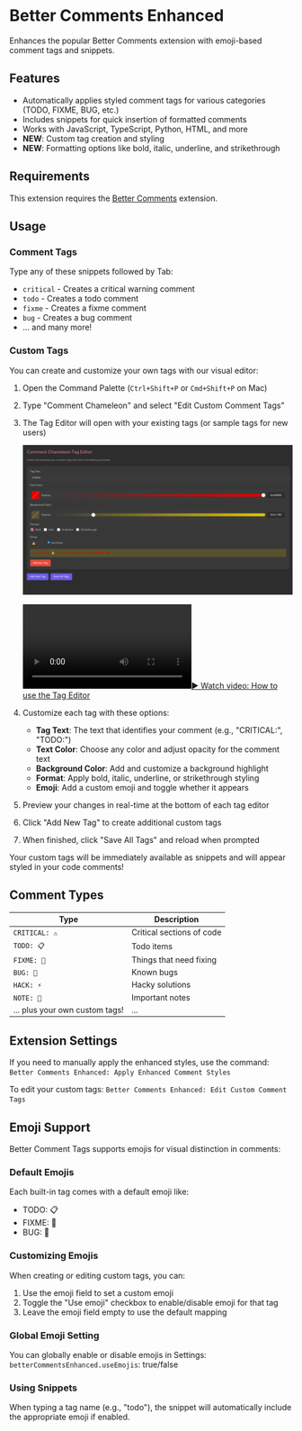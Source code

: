# Better Comments Enhanced

Enhances the popular Better Comments extension with emoji-based comment tags and snippets.

## Features

- Automatically applies styled comment tags for various categories (TODO, FIXME, BUG, etc.)
- Includes snippets for quick insertion of formatted comments
- Works with JavaScript, TypeScript, Python, HTML, and more
- **NEW**: Custom tag creation and styling
- **NEW**: Formatting options like bold, italic, underline, and strikethrough

## Requirements

This extension requires the [Better Comments](https://marketplace.visualstudio.com/items?itemName=aaron-bond.better-comments) extension.

## Usage

### Comment Tags

Type any of these snippets followed by Tab:

- `critical` - Creates a critical warning comment
- `todo` - Creates a todo comment
- `fixme` - Creates a fixme comment
- `bug` - Creates a bug comment
- ... and many more!

### Custom Tags

You can create and customize your own tags with our visual editor:

1. Open the Command Palette (`Ctrl+Shift+P` or `Cmd+Shift+P` on Mac)
2. Type "Comment Chameleon" and select "Edit Custom Comment Tags"
3. The Tag Editor will open with your existing tags (or sample tags for new users)

   ![Comment Chameleon Tag Editor](images/Comment-Chameleon-screenshot.png)

   [![▶️ Watch video: How to use the Tag Editor](media/Comment-Chameleon-demo.mp4)](https://github.com/user-attachments/assets/4cc33887-6a2b-4964-aad4-fedef3032546)

4. Customize each tag with these options:

   - **Tag Text**: The text that identifies your comment (e.g., "CRITICAL:", "TODO:")
   - **Text Color**: Choose any color and adjust opacity for the comment text
   - **Background Color**: Add and customize a background highlight
   - **Format**: Apply bold, italic, underline, or strikethrough styling
   - **Emoji**: Add a custom emoji and toggle whether it appears

5. Preview your changes in real-time at the bottom of each tag editor
6. Click "Add New Tag" to create additional custom tags
7. When finished, click "Save All Tags" and reload when prompted

Your custom tags will be immediately available as snippets and will appear styled in your code comments!

## Comment Types

| Type                           | Description               |
| ------------------------------ | ------------------------- |
| `CRITICAL: ⚠️`                 | Critical sections of code |
| `TODO: 📋`                     | Todo items                |
| `FIXME: 🔧`                    | Things that need fixing   |
| `BUG: 🐛`                      | Known bugs                |
| `HACK: ⚡`                     | Hacky solutions           |
| `NOTE: 📝`                     | Important notes           |
| ... plus your own custom tags! | ...                       |

## Extension Settings

If you need to manually apply the enhanced styles, use the command:
`Better Comments Enhanced: Apply Enhanced Comment Styles`

To edit your custom tags:
`Better Comments Enhanced: Edit Custom Comment Tags`

## Emoji Support

Better Comment Tags supports emojis for visual distinction in comments:

### Default Emojis

Each built-in tag comes with a default emoji like:

- TODO: 📋
- FIXME: 🔧
- BUG: 🐛

### Customizing Emojis

When creating or editing custom tags, you can:

1. Use the emoji field to set a custom emoji
2. Toggle the "Use emoji" checkbox to enable/disable emoji for that tag
3. Leave the emoji field empty to use the default mapping

### Global Emoji Setting

You can globally enable or disable emojis in Settings:
`betterCommentsEnhanced.useEmojis`: true/false

### Using Snippets

When typing a tag name (e.g., "todo"), the snippet will automatically include the appropriate emoji if enabled.
